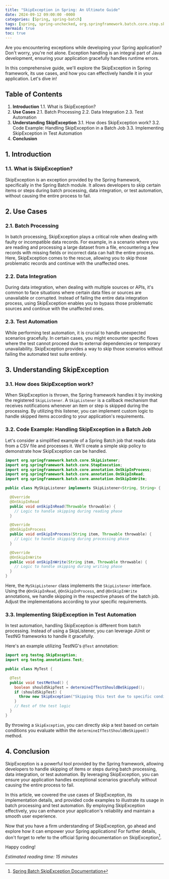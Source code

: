 ```yaml
---
title: "SkipException in Spring: An Ultimate Guide"
date: 2024-09-12 09:00:00 -0000
categories: [Spring, spring-batch]
tags: [spring, spring-unchecked, org.springframework.batch.core.step.skip]
mermaid: true
toc: true
---
```



Are you encountering exceptions while developing your Spring application? Don't worry, you're not alone. Exception handling is an integral part of Java development, ensuring your application gracefully handles runtime errors.

In this comprehensive guide, we'll explore the SkipException in Spring framework, its use cases, and how you can effectively handle it in your application. Let's dive in!

## Table of Contents
1. **Introduction**
	1.1. What is SkipException?
2. **Use Cases**
	2.1. Batch Processing
	2.2. Data Integration
	2.3. Test Automation
3. **Understanding SkipException**
	3.1. How does SkipException work?
	3.2. Code Example: Handling SkipException in a Batch Job
	3.3. Implementing SkipException in Test Automation
4. **Conclusion**

## 1. Introduction
### 1.1. What is SkipException?

SkipException is an exception provided by the Spring framework, specifically in the Spring Batch module. It allows developers to skip certain items or steps during batch processing, data integration, or test automation, without causing the entire process to fail.

## 2. Use Cases
### 2.1. Batch Processing

In batch processing, SkipException plays a critical role when dealing with faulty or incompatible data records. For example, in a scenario where you are reading and processing a large dataset from a file, encountering a few records with missing fields or incorrect data can halt the entire process. Here, SkipException comes to the rescue, allowing you to skip those problematic records and continue with the unaffected ones.

### 2.2. Data Integration

During data integration, when dealing with multiple sources or APIs, it's common to face situations where certain data files or sources are unavailable or corrupted. Instead of failing the entire data integration process, using SkipException enables you to bypass those problematic sources and continue with the unaffected ones.

### 2.3. Test Automation

While performing test automation, it is crucial to handle unexpected scenarios gracefully. In certain cases, you might encounter specific flows where the test cannot proceed due to external dependencies or temporary unavailability. SkipException provides a way to skip those scenarios without failing the automated test suite entirely.

## 3. Understanding SkipException
### 3.1. How does SkipException work?

When SkipException is thrown, the Spring framework handles it by invoking the registered `SkipListener`. A `SkipListener` is a callback mechanism that receives notifications whenever an item or step is skipped during the processing. By utilizing this listener, you can implement custom logic to handle skipped items according to your application's requirements.

### 3.2. Code Example: Handling SkipException in a Batch Job

Let's consider a simplified example of a Spring Batch job that reads data from a CSV file and processes it. We'll create a simple skip policy to demonstrate how SkipException can be handled.

```java
import org.springframework.batch.core.SkipListener;
import org.springframework.batch.core.StepExecution;
import org.springframework.batch.core.annotation.OnSkipInProcess;
import org.springframework.batch.core.annotation.OnSkipInRead;
import org.springframework.batch.core.annotation.OnSkipInWrite;

public class MySkipListener implements SkipListener<String, String> {

  @Override
  @OnSkipInRead
  public void onSkipInRead(Throwable throwable) {
    // Logic to handle skipping during reading phase
  }

  @Override
  @OnSkipInProcess
  public void onSkipInProcess(String item, Throwable throwable) {
    // Logic to handle skipping during processing phase
  }

  @Override
  @OnSkipInWrite
  public void onSkipInWrite(String item, Throwable throwable) {
    // Logic to handle skipping during writing phase
  }
}
```

Here, the `MySkipListener` class implements the `SkipListener` interface. Using the `@OnSkipInRead`, `@OnSkipInProcess`, and `@OnSkipInWrite` annotations, we handle skipping in the respective phases of the batch job. Adjust the implementations according to your specific requirements.

### 3.3. Implementing SkipException in Test Automation

In test automation, handling SkipException is different from batch processing. Instead of using a SkipListener, you can leverage JUnit or TestNG frameworks to handle it gracefully.

Here's an example utilizing TestNG's `@Test` annotation:

```java
import org.testng.SkipException;
import org.testng.annotations.Test;

public class MyTest {

  @Test
  public void testMethod() {
    boolean shouldSkipTest = determineIfTestShouldBeSkipped();
    if (shouldSkipTest) {
      throw new SkipException("Skipping this test due to specific conditions");
    }
    // Rest of the test logic
  }
}
```

By throwing a `SkipException`, you can directly skip a test based on certain conditions you evaluate within the `determineIfTestShouldBeSkipped()` method.

## 4. Conclusion

SkipException is a powerful tool provided by the Spring framework, allowing developers to handle skipping of items or steps during batch processing, data integration, or test automation. By leveraging SkipException, you can ensure your application handles exceptional scenarios gracefully without causing the entire process to fail.

In this article, we covered the use cases of SkipException, its implementation details, and provided code examples to illustrate its usage in batch processing and test automation. By employing SkipException effectively, you can enhance your application's reliability and maintain a smooth user experience.

Now that you have a firm understanding of SkipException, go ahead and explore how it can empower your Spring applications! For further details, don't forget to refer to the official Spring documentation on SkipException[^1].

Happy coding!

[^1]: [Spring Batch SkipException Documentation](https://docs.spring.io/spring-batch/docs/current/reference/html/exceptions.html#skip)

*Estimated reading time: 15 minutes*
